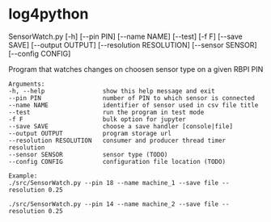 # log4python

SensorWatch.py [-h] [--pin PIN] [--name NAME] [--test] [-f F] [--save SAVE] [--output OUTPUT] [--resolution RESOLUTION] [--sensor SENSOR]
                      [--config CONFIG]

Program that watches changes on choosen sensor type on a given RBPI PIN

```
Arguments:
-h, --help                show this help message and exit
--pin PIN                 number of PIN to which sensor is connected
--name NAME               identifier of sensor used in csv file title
--test                    run the program in test mode
-f F                      bulk option for jupyter
--save SAVE               choose a save handler [console|file]
--output OUTPUT           program storage url
--resolution RESOLUTION   consumer and producer thread timer resolution
--sensor SENSOR           sensor type (TODO)
--config CONFIG           configuration file location (TODO)
```

```
Example:
./src/SensorWatch.py --pin 18 --name machine_1 --save file --resolution 0.25

./src/SensorWatch.py --pin 14 --name machine_2 --save file --resolution 0.25

```
